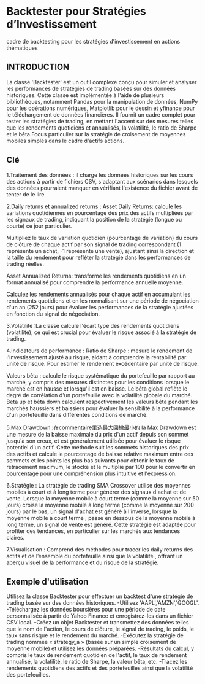 # Backtester pour Stratégies d’Investissement
cadre de backtesting pour les stratégies d'investissement en actions thématiques

## INTRODUCTION
La classe 'Backtester' est un outil complexe conçu pour simuler et analyser les performances de stratégies de trading basées sur des données historiques. Cette classe est implémentée à l'aide de plusieurs bibliothèques, notamment Pandas pour la manipulation de données, NumPy pour les opérations numériques, Matplotlib pour le dessin et yfinance pour le téléchargement de données financières. Il fournit un cadre complet pour tester les stratégies de trading, en mettant l'accent sur des mesures telles que les rendements quotidiens et annualisés, la volatilité, le ratio de Sharpe et le bêta.Focus particulier sur la stratégie de croisement de moyennes mobiles simples dans le cadre d'actifs actions.

## Clé
1.Traitement des données : il charge les données historiques sur les cours des actions à partir de fichiers CSV, s'adaptant aux scénarios dans lesquels des données pourraient manquer en vérifiant l'existence du fichier avant de tenter de le lire.

2.Daily returns et annualized returns :
Asset Daily Returns: calcule les variations quotidiennes en pourcentage des prix des actifs multipliées par les signaux de trading, indiquant la position de la stratégie (longue ou courte) ce jour particulier.

Multipliez le taux de variation quotidien (pourcentage de variation) du cours de clôture de chaque actif par son signal de trading correspondant (1 représente un achat, -1 représente une vente), ajustant ainsi la direction et la taille du rendement pour refléter la stratégie dans les performances de trading réelles.

Asset Annualized Returns: transforme les rendements quotidiens en un format annualisé pour comprendre la performance annuelle moyenne.

Calculez les rendements annualisés pour chaque actif en accumulant les rendements quotidiens et en les normalisant sur une période de négociation d'un an (252 jours) pour évaluer les performances de la stratégie ajustées en fonction du signal de négociation.

3.Volatilité :La classe calcule l'écart type des rendements quotidiens (volatilité), ce qui est crucial pour évaluer le risque associé à la stratégie de trading.

4.Indicateurs de performance :
Ratio de Sharpe : mesure le rendement de l'investissement ajusté au risque, aidant à comprendre la rentabilité par unité de risque.
Pour estimer le rendement excédentaire par unité de risque.

Valeurs bêta : calcule le risque systématique du portefeuille par rapport au marché, y compris des mesures distinctes pour les conditions lorsque le marché est en hausse et lorsqu'il est en baisse.
Le bêta global reflète le degré de corrélation d'un portefeuille avec la volatilité globale du marché. Beta up et bêta down calculent respectivement les valeurs bêta pendant les marchés haussiers et baissiers pour évaluer la sensibilité à la performance d'un portefeuille dans différentes conditions de marché.

5.Max Drawdown :在commentaire里选最大回撤最小的
la Max Drawdown est une mesure de la baisse maximale du prix d'un actif depuis son sommet jusqu'à son creux, et est généralement utilisée pour évaluer le risque potentiel d'un actif. Cette méthode suit les sommets historiques des prix des actifs et calcule le pourcentage de baisse relative maximum entre ces sommets et les points les plus bas suivants pour obtenir le taux de retracement maximum, le stocke et le multiplie par 100 pour le convertir en pourcentage pour une compréhension plus intuitive et l'expression.

6.Stratégie :
La stratégie de trading SMA Crossover utilise des moyennes mobiles à court et à long terme pour générer des signaux d'achat et de vente. Lorsque la moyenne mobile à court terme (comme la moyenne sur 50 jours) croise la moyenne mobile à long terme (comme la moyenne sur 200 jours) par le bas, un signal d'achat est généré à l'inverse, lorsque la moyenne mobile à court terme ; passe en dessous de la moyenne mobile à long terme, un signal de vente est généré. Cette stratégie est adaptée pour profiter des tendances, en particulier sur les marchés aux tendances claires.

7.Visualisation :
Comprend des méthodes pour tracer les daily returns des actifs et de l’ensemble du portefeuille ainsi que la volatilité , offrant un aperçu visuel de la performance et du risque de la stratégie.

## Exemple d'utilisation 
Utilisez la classe Backtester pour effectuer un backtest d'une stratégie de trading basée sur des données historiques.
-Utilisez 'AAPL','AMZN','GOOGL'.
-Téléchargez les données boursières pour une période de date personnalisée à partir de Yahoo Finance et enregistrez-les dans un fichier CSV local.
-Créez un objet Backtester et transmettez des données telles que le nom de l'action, le cours de clôture, le signal de trading, le poids, le taux sans risque et le rendement du marché.
-Exécutez la stratégie de trading nommée « strategy_a » (basée sur un simple croisement de moyenne mobile) et utilisez les données préparées.
-Résultats du calcul, y compris le taux de rendement quotidien de l'actif, le taux de rendement annualisé, la volatilité, le ratio de Sharpe, la valeur bêta, etc.
-Tracez les rendements quotidiens des actifs et des portefeuilles ainsi que la volatilité des portefeuilles.

